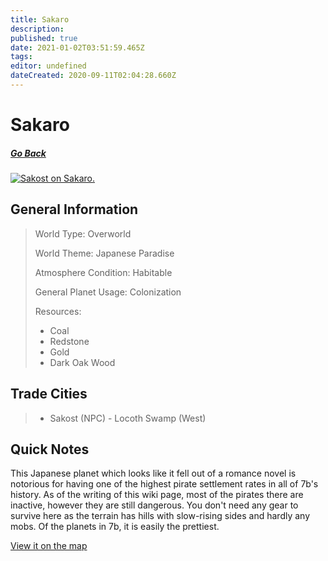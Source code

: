 ```yaml
---
title: Sakaro
description: 
published: true
date: 2021-01-02T03:51:59.465Z
tags: 
editor: undefined
dateCreated: 2020-09-11T02:04:28.660Z
---
```


# Sakaro

##### [Go Back](/wiki/space#planets)

<a href="https://imgur.com/7TPMN2K"><img src="https://i.imgur.com/7TPMN2K.jpg" title="Sakost on Sakaro." /></a>
## General Information

> World Type: Overworld
>
> World Theme: Japanese Paradise
>
> Atmosphere Condition: Habitable
>
> General Planet Usage: Colonization
>
> Resources:
> - Coal
> - Redstone
> - Gold
> - Dark Oak Wood

## Trade Cities
> - Sakost (NPC) - Locoth Swamp (West)

## Quick Notes

This Japanese planet which looks like it fell out of a romance novel is notorious for having one of the highest pirate settlement rates in all of 7b's history. As of the writing of this wiki page, most of the pirates there are inactive, however they are still dangerous. You don't need any gear to survive here as the terrain has hills with slow-rising sides and hardly any mobs. Of the planets in 7b, it is easily the prettiest.

[View it on the map](https://dynmap.starlegacy.net/?worldname=Sakaro)
